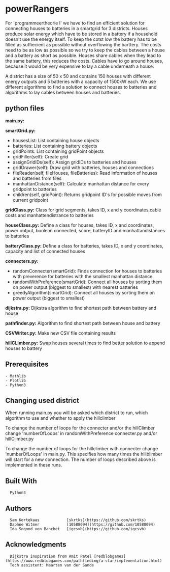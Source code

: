 # powerRangers

For 'programmeertheorie I' we have to find an efficient solution for connecting houses to batteries in a smartgrid for 3 districts. Houses produce solar energy which have to be stored in a battery if a household doesn't use the energy itself. To keep the cotst low the battery has to be filled as suffiecient as possible without overflowing the barttery. The costs need to be as low as possible so we try to keep the cables between a house and a battery as short as possible. Houses share cables when they lead to the same battery, this reduces the costs. Cables have to go around houses, because it would be very expensive to lay a cable underneath a house. 

A district has a size of 50 x 50 and contains 150 houses with different energy outputs and 5 batteries with a capacity of 1500kW each. We use different algorithms to find a solution to connect houses to batteries and algorithms to lay cables between houses and batteries.

## python files

**main.py:**

**smartGrid.py:**
- housesList: List containing house objects
- batteries: List containing battery objects
- gridPoints: List containing gridPoint objects
- gridFiller(self): Create grid
- assignGridIDs(self): Assign gridIDs to batteries and houses
- gridDrawer(self): Draw grid with batteries, houses and connections
- fileReader(self, fileHouses, fileBatteries): Read information of houses and batteries from files
- manhattanDistance(self): Calculate manhattan distance for every gridpoint to batteries
- children(self, gridPoint): Returns gridpoint ID's for possible moves from current gridpoint

**gridClass.py:** Class for grid segments, takes ID, x and y coordinates,cable costs and manhattendistrance to batteries

**houseClass.py:** Define a class for houses, takes ID, x and coordinates, power output, boolean connected, score, batteryID and           manhattandistances to batteries

**batteryClass.py:** Define a class for batteries, takes ID, x and y coordinates, capacity and list of connected houses

**connecters.py:**
- randomConnecter(smartGrid): Finds connection for houses to batteries with preverence for batteries with
                 the smallest manhattan distance.</li>
- randomWithPreference(smartGrid): Connect all houses by sorting them on power output (biggest to smallest) with nearest                   batteries
- greedyAlgorithm(smartGrid): Connect all houses by sorting them on power output (biggest to smallest)

**dijkstra.py:** Dijkstra algorithm to find shortest path between battery and house

**pathfinder.py:** Algorithm to find shortest path between house and battery

**CSVWriter.py:** Make new CSV file containing results

**hillCLimber.py:** Swap houses several times to find better solution to append houses to battery

## Prerequisites
```
- Mathlib 
- Plotlib
- Python3
```

## Changing used district

  When running main.py you will be asked which district to run, which algorithm to use and whether to apply the hillclimber

  To change the number of loops for the connecter and/or the hillClimber change 'numberOfLoops' 
  in randomWithPreference connecter.py and/or hillClimber.py

  To change the number of loops for the hillclimber with connecter change 'numberOfLoops' in main.py. This specifies how many times the   hillblimber will start for a new connection. The number of loops described above is implemented in these runs. 

## Built With
```
  Python3
```

## Authors
```
  Sam Kortekaas            [skrtks](https://github.com/skrtks)
  Daphne Witmer            [10588094](https://github.com/10588094)
  Ida Segond von Banchet   [igcsvb](https://github.com/igcsvb)
```

## Acknowledgments
```
  Dijkstra inspiration from Amit Patel [redblobgames] (https://www.redblobgames.com/pathfinding/a-star/implementation.html)
  Tech assistent: Maarten van der Sande
```

